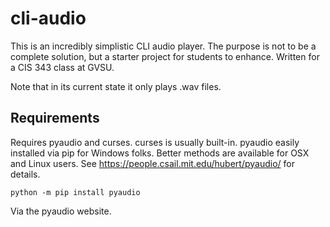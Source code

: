 # cli-audio

This is an incredibly simplistic CLI audio player.  The purpose is not to be a complete solution, but a starter project for students to enhance.  Written for a CIS 343 class at GVSU.

Note that in its current state it only plays .wav files.

## Requirements
Requires pyaudio and curses.  curses is usually built-in.  pyaudio easily installed via pip for Windows folks.  Better methods are available for OSX and Linux users.  See https://people.csail.mit.edu/hubert/pyaudio/ for details.

```
python -m pip install pyaudio
```

Via the pyaudio website.
